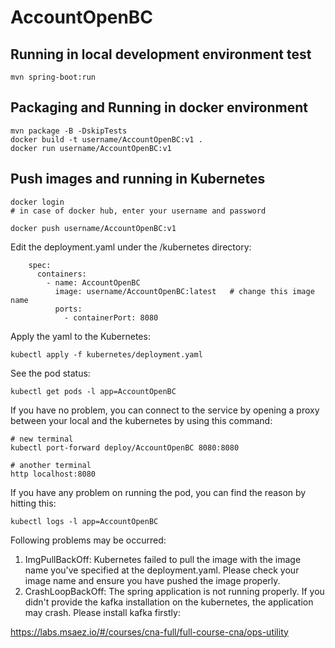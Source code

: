 # AccountOpenBC

## Running in local development environment test

```
mvn spring-boot:run
```

## Packaging and Running in docker environment

```
mvn package -B -DskipTests
docker build -t username/AccountOpenBC:v1 .
docker run username/AccountOpenBC:v1
```

## Push images and running in Kubernetes

```
docker login 
# in case of docker hub, enter your username and password

docker push username/AccountOpenBC:v1
```

Edit the deployment.yaml under the /kubernetes directory:
```
    spec:
      containers:
        - name: AccountOpenBC
          image: username/AccountOpenBC:latest   # change this image name
          ports:
            - containerPort: 8080

```

Apply the yaml to the Kubernetes:
```
kubectl apply -f kubernetes/deployment.yaml
```

See the pod status:
```
kubectl get pods -l app=AccountOpenBC
```

If you have no problem, you can connect to the service by opening a proxy between your local and the kubernetes by using this command:
```
# new terminal
kubectl port-forward deploy/AccountOpenBC 8080:8080

# another terminal
http localhost:8080
```

If you have any problem on running the pod, you can find the reason by hitting this:
```
kubectl logs -l app=AccountOpenBC
```

Following problems may be occurred:

1. ImgPullBackOff:  Kubernetes failed to pull the image with the image name you've specified at the deployment.yaml. Please check your image name and ensure you have pushed the image properly.
1. CrashLoopBackOff: The spring application is not running properly. If you didn't provide the kafka installation on the kubernetes, the application may crash. Please install kafka firstly:

https://labs.msaez.io/#/courses/cna-full/full-course-cna/ops-utility

